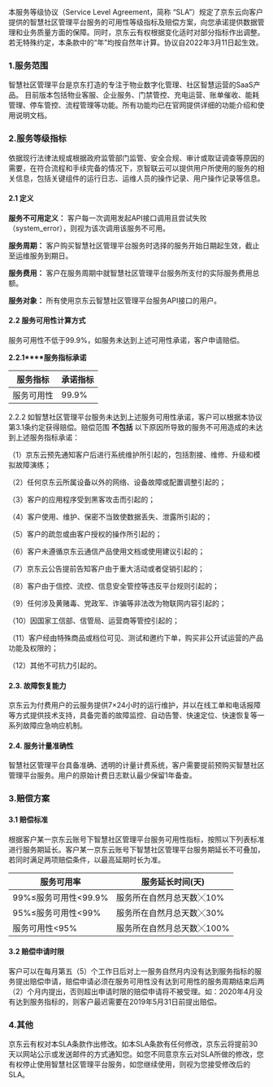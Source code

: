 本服务等级协议（Service Level Agreement，简称 “SLA”）规定了京东云向客户提供的智慧社区管理平台服务的可用性等级指标及赔偿方案，向您承诺提供数据管理和业务质量方面的保障。同时，京东云有权根据变化适时对部分指标作出调整。若无特殊约定，本条款中的“年”均按自然年计算。协议自2022年3月11日起生效。

### 1.服务范围

智慧社区管理平台是京东打造的专注于物业数字化管理、社区智慧运营的SaaS产品。 目前版本包括物业客服、企业服务、门禁管控、充电运营、账单催收、能耗管理、停车管控、流程管理等功能。所有功能均已在官网提供详细的功能介绍和使用说明文档。

### 2.服务等级指标

依据现行法律法规或根据政府监管部门监管、安全合规、审计或取证调查等原因的需要，在符合流程和手续完备的情况下，京智联云可以提供用户所使用的服务的相关信息，包括关键组件的运行日志、运维人员的操作记录、用户操作记录等信息。

#### 2.1 定义

**服务不可用定义：** 客户每一次调用发起API接口调用且尝试失败（system_error），则视为该次调用该服务不可用。

**服务周期：** 客户购买智慧社区管理平台服务时选择的服务开始日期起生效，截止至运维服务到期日。

**服务费用：** 客户在服务周期中就智慧社区管理平台服务所支付的实际服务费用总额。

**服务对象：** 所有使用京东云智慧社区管理平台服务API接口的用户。

#### 2.2 服务可用性计算方式

服务可用性不低于99.9%，如服务未达到上述可用性承诺，客户申请赔偿。

**2.2.1****服务指标承诺**

| **服务指标** | **承诺指标** |
| ------------ | ------------ |
| 服务可用性   | 99.9%        |

2.2.2 如智慧社区管理平台服务未达到上述服务可用性承诺，客户可以根据本协议第3.1条约定获得赔偿。赔偿范围 **不包括** 以下原因所导致的服务不可用造成的未达到上述服务指标承诺：

（1）京东云预先通知客户后进行系统维护所引起的，包括割接、维修、升级和模拟故障演练；

（2）任何京东云所属设备以外的网络、设备故障或配置调整引起的；

（3）客户的应用程序受到黑客攻击而引起的；

（4）客户使用、维护、保密不当致使数据丢失、泄露所引起的；

（5）客户的疏忽或由客户授权的操作所引起的；

（6）客户未遵循京东云通信产品使用文档或使用建议引起的；

（7）京东云公告提前告知客户由于重大活动或者促销引起的；

（8）客户由于信控、流控、信息安全管控等违反平台规则引起的；

（9）任何涉及黄赌毒、党政军、诈骗等非法改为物联网内容引起的；

（10）因国家工信部、信管局、运营商等管控引起的；

（11）客户经由特殊商品或档位可见、测试和邀约下单，购买非公开试运营的产品功能及权限的； 

（12）其他不可抗力引起的。

#### 2.3. 故障恢复能力

京东云为付费用户的云服务提供7×24小时的运行维护，并以在线工单和电话报障等方式提供技术支持，具备完善的故障监控、自动告警、快速定位、快速恢复等一系列故障应急响应机制。

#### 2.4. 服务计量准确性

智慧社区管理平台具备准确、透明的计量计费系统，客户需要提前预购买智慧社区管理平台服务。用户的原始计费日志默认最少保留1年备查。

### 3.赔偿方案

#### 3.1 赔偿标准

根据客户某一京东云账号下智慧社区管理平台服务可用性指标，按照以下列表标准进行服务期延长。客户某一京东云账号下智慧社区管理平台服务期延长不可叠加，若同时满足两项赔偿条件，以最高延期时长为准。

| **服务可用率**       | **服务延长时间(天)**      |
| -------------------- | ------------------------- |
| 99%≤服务可用性<99.9% | 服务所在自然月总天数╳10%  |
| 95%≤服务可用性<99%   | 服务所在自然月总天数╳30%  |
| 服务可用性<95%       | 服务所在自然月总天数╳100% |

#### 3.2 赔偿申请时限

客户可以在每月第五（5）个工作日后对上一服务自然月内没有达到服务指标的服务提出赔偿申请，赔偿申请必须在服务可用性没有达到可用性的服务周期结束后两（2）个月内提出，否则超出申请时限的赔偿申请将不被受理。如：2020年4月没有达到服务指标的，则客户最迟需要在2019年5月31日前提出赔偿。

### 4.其他

京东云有权对本SLA条款作出修改。如本SLA条款有任何修改，京东云将提前30天以网站公示或发送邮件的方式通知您。如您不同意京东云对SLA所做的修改，您有权停止使用智慧社区管理平台服务，如您继续使用，则视为您接受修改后的SLA。
